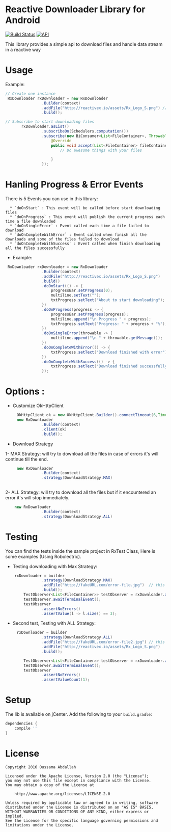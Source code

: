 #  Reactive Downloader Library for Android

[![Build Status](https://api.travis-ci.org/oussaki/RxDownloader.svg?branch=master)](https://travis-ci.org/oussaki/RxDownloader)
[![API](https://img.shields.io/badge/API-14%2B-brightgreen.svg?style=flat)](https://android-arsenal.com/api?level=14)

This library provides a simple api to download files and handle data stream in a reactive way 

# Usage
	

Example:

```java
// Create one instance 
 RxDownloader rxDownloader = new RxDownloader
                .Builder(context)
                .addFile("http://reactivex.io/assets/Rx_Logo_S.png") // you can add more files
                .build();

// Subscribe to start downloading files 
       rxDownloader.asList()
                .subscribeOn(Schedulers.computation())
                .subscribe(new BiConsumer<List<FileContainer>, Throwable>() {
                    @Override
                    public void accept(List<FileContainer> fileContainers, Throwable throwable) throws Exception {
                        // Do awesome things with your files

                    }
                });
```

# Hanling Progress & Error Events

There is 5 Events you can use in this library:
  
      * `doOnStart` : This event will be called before start downloading files
      * `doOnProgress` : This event will publish the current progress each time a file downloaded
      * `doOnSingleError` : Event called each time a file failed to download
      * `doOnCompleteWithError` : Event called when finish all the downloads and some of the files failed to download
      * `doOnCompleteWithSuccess` : Event called when finish downloading all the files successfully

* Example:

```java
 RxDownloader rxDownloader = new RxDownloader
                .Builder(context)
                .addFile("http://reactivex.io/assets/Rx_Logo_S.png")
                .build()
                .doOnStart(() -> {
                    progressBar.setProgress(0);
                    multiline.setText("");
                    txtProgress.setText("About to start downloading");
                })
                .doOnProgress(progress -> {
                    progressBar.setProgress(progress);
                    multiline.append("\n Progress " + progress);
                    txtProgress.setText("Progress: " + progress + "%");
                })
                .doOnSingleError(throwable -> {
                    multiline.append("\n " + throwable.getMessage());
                })
                .doOnCompleteWithError(() -> {
                    txtProgress.setText("Download finished with error");
                })
                .doOnCompleteWithSuccess(() -> {
                    txtProgress.setText("Download finished successfully");
                });
```

# Options :
* Customize OkHttpClient  
```java
	 OkHttpClient ok = new OkHttpClient.Builder().connectTimeout(6,TimeUnit.SECONDS).build();
	 new RxDownloader
                .Builder(context)
                .client(ok)
                .build();
```
* Download Strategy
  
1- MAX Strategy: will try to download all the files in case of errors it's will continue till the end.

```java
 	 new RxDownloader
                .Builder(context)
                .strategy(DownloadStrategy.MAX)
                

```

2- ALL Strategy: will try to download all the files but if it encountered an error it's will stop immediately.

```java
	new RxDownloader
                .Builder(context)
                .strategy(DownloadStrategy.ALL)
```

# Testing
  
You can find the tests inside the sample project in RxTest Class, Here is some examples (Using Robolectric).

* Testing downloading with Max Strategy:

```java
	rxDownloader = builder
                .strategy(DownloadStrategy.MAX)
                .addFile("http://fakeURL.com/error-file.jpg")  // this will trigger an error
                .build();
        TestObserver<List<FileContainer>> testObserver = rxDownloader.asList().test();
        testObserver.awaitTerminalEvent();
        testObserver
                .assertNoErrors()
                .assertValue(l -> l.size() == 3);

```
	
* Second test, Testing with ALL Strategy:

```java
	 rxDownloader = builder
                .strategy(DownloadStrategy.ALL)
                .addFile("http://fakeURL.com/error-file2.jpg") // this will trigger an error
                .addFile("http://reactivex.io/assets/Rx_Logo_S.png")
                .build();

        TestObserver<List<FileContainer>> testObserver = rxDownloader.asList().test();
        testObserver.awaitTerminalEvent();
        testObserver
                .assertNoErrors()
                .assertValueCount(1);
```

# Setup

The lib is available on jCenter. Add the following to your `build.gradle`:

```groovy
dependencies {
    compile ''
}
```

# License

	Copyright 2016 Oussama Abdallah

	Licensed under the Apache License, Version 2.0 (the "License");
	you may not use this file except in compliance with the License.
	You may obtain a copy of the License at

	    http://www.apache.org/licenses/LICENSE-2.0

	Unless required by applicable law or agreed to in writing, software
	distributed under the License is distributed on an "AS IS" BASIS,
	WITHOUT WARRANTIES OR CONDITIONS OF ANY KIND, either express or implied.
	See the License for the specific language governing permissions and
	limitations under the License.